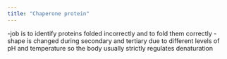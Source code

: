 ```yaml
---
title: "Chaperone protein"
---
```

-job is to identify proteins folded incorrectly and to fold them correctly
-shape is changed during secondary and tertiary due to different levels of pH and temperature so the body usually strictly regulates denaturation

